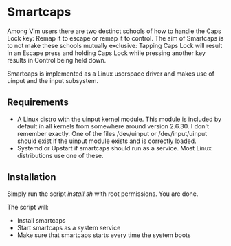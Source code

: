 Smartcaps 
========= 

Among Vim users there are two destinct schools of how to handle the Caps Lock
key: Remap it to escape or remap it to control.  The aim of Smartcaps is to not
make these schools mutually exclusive: Tapping Caps Lock will result in an
Escape press and holding Caps Lock while pressing another key results in
Control being held down.

Smartcaps is implemented as a Linux userspace driver and makes use of uinput
and the input subsystem.

Requirements 
------------
* A Linux distro with the uinput kernel module. This module is included by
  default in all kernels from somewhere around version 2.6.30. I don't remember
  exactly. One of the files /dev/uinput or /dev/input/uinput should exist if
  the uinput module exists and is correctly loaded.
* Systemd or Upstart if smartcaps should run as a service. Most Linux
  distributions use one of these.

Installation
------------
Simply run the script _install.sh_ with root permissions. You are done. 

The script will:
- Install smartcaps
- Start smartcaps as a system service
- Make sure that smartcaps starts every time the system boots
